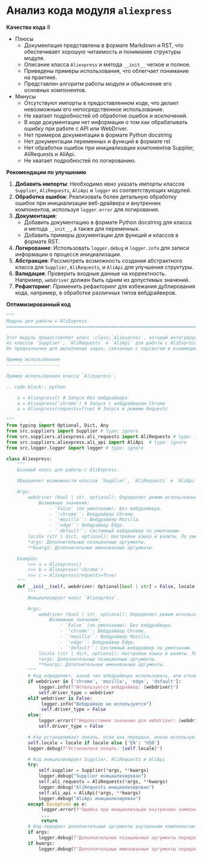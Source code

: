 # Анализ кода модуля `aliexpress`

**Качество кода**
8
- Плюсы
    - Документация представлена в формате Markdown и RST, что обеспечивает хорошую читаемость и понимание структуры модуля.
    -  Описание класса `Aliexpress` и метода `__init__` четкое и полное.
    -  Приведены примеры использования, что облегчает понимание на практике.
    -  Представлен алгоритм работы модуля и объяснение его основных компонентов.
- Минусы
    - Отсутствуют импорты в предоставленном коде, что делает невозможным его непосредственное использование.
    - Не хватает подробностей об обработке ошибок и исключений.
    - В коде документации нет информации о том как обрабатывать ошибку при работе с API или WebDriver.
    - Нет примеров документации в формате Python docstring
    - Нет документации переменных и функций в формате rst
    - Нет обработки ошибок при инициализации компонентов Supplier, AliRequests и AliApi.
    - Не хватает подробностей по логированию.

**Рекомендации по улучшению**

1.  **Добавить импорты**: Необходимо явно указать импорты классов `Supplier`, `AliRequests`, `AliApi` и `logger` из соответствующих модулей.
2.  **Обработка ошибок**: Реализовать более детальную обработку ошибок при инициализации веб-драйвера и внутренних компонентов, используя `logger.error` для логирования.
3.  **Документация**:
    -   Добавить документацию в формате Python docstring для класса и метода `__init__`, а также для переменных.
    -   Добавить примеры документации для функций и классов в формате RST.
4.  **Логирование**: Использовать `logger.debug` и `logger.info` для записи информации о процессе инициализации.
5.  **Абстракция**: Рассмотреть возможность создания абстрактного класса для `Supplier`, `AliRequests`, и `AliApi` для улучшения структуры.
6.  **Валидация**: Проверить входные данные на корректность. Например, `webdriver` должен быть одним из допустимых значений.
7.  **Рефакторинг**: Применить рефакторинг для избежания дублирования кода, например, в обработке различных типов вебдрайверов.

**Оптимизированный код**

```python
"""
Модуль для работы с AliExpress.
=========================================================================================

Этот модуль предоставляет класс :class:`Aliexpress`, который интегрирует функциональность
из классов `Supplier`, `AliRequests` и `AliApi` для работы с AliExpress.
Он предназначен для выполнения задач, связанных с парсингом и взаимодействием с API AliExpress.

Пример использования
--------------------

Пример использования класса `Aliexpress`:

.. code-block:: python

    a = Aliexpress() # Запуск без вебдрайвера
    a = Aliexpress('chrome') # Запуск с вебдрайвером Chrome
    a = Aliexpress(requests=True) # Запуск в режиме Requests

"""
from typing import Optional, Dict, Any
from src.suppliers import Supplier # type: ignore
from src.suppliers.aliexpress.ali_requests import AliRequests # type: ignore
from src.suppliers.aliexpress.ali_api import AliApi  # type: ignore
from src.logger.logger import logger # type: ignore

class Aliexpress:
    """
    Базовый класс для работы с AliExpress.

    Объединяет возможности классов `Supplier`, `AliRequests` и `AliApi` для удобного взаимодействия с AliExpress.

    Args:
        webdriver (bool | str, optional): Определяет режим использования вебдрайвера.
            Возможные значения:
                - `False` (по умолчанию): Без вебдрайвера.
                - `'chrome'`: Вебдрайвер Chrome.
                - `'mozilla'`: Вебдрайвер Mozilla.
                - `'edge'`: Вебдрайвер Edge.
                - `'default'`: Системный вебдрайвер по умолчанию.
        locale (str | dict, optional): Настройки языка и валюты. По умолчанию `{'EN': 'USD'}`.
        *args: Дополнительные позиционные аргументы.
        **kwargs: Дополнительные именованные аргументы.

    Example:
        >>> a = Aliexpress()
        >>> b = Aliexpress('chrome')
        >>> c = Aliexpress(requests=True)
    """
    def __init__(self, webdriver: Optional[bool | str] = False, locale: Optional[str | Dict] = None, *args, **kwargs):
        """
        Инициализирует класс `Aliexpress`.

        Args:
            webdriver (bool | str, optional): Определяет режим использования вебдрайвера.
                Возможные значения:
                    - `False` (по умолчанию): Без вебдрайвера.
                    - `'chrome'`: Вебдрайвер Chrome.
                    - `'mozilla'`: Вебдрайвер Mozilla.
                    - `'edge'`: Вебдрайвер Edge.
                    - `'default'`: Системный вебдрайвер по умолчанию.
            locale (str | dict, optional): Настройки языка и валюты. По умолчанию `{'EN': 'USD'}`.
            *args: Дополнительные позиционные аргументы.
            **kwargs: Дополнительные именованные аргументы.
        """
        # Код определяет, какой тип вебдрайвера использовать, или отключает его
        if webdriver in ['chrome', 'mozilla', 'edge', 'default']:
            logger.info(f"Используется вебдрайвер: {webdriver}")
            self.driver_type = webdriver
        elif webdriver is False:
             logger.info("Вебдрайвер не используется")
             self.driver_type = False
        else:
            logger.error(f"Недопустимое значение для webdriver: {webdriver}")
            self.driver_type = False

        # Код устанавливает локаль, если она передана, иначе использует значение по умолчанию
        self.locale = locale if locale else {'EN': 'USD'}
        logger.debug(f"Установлена локаль: {self.locale}")

        # Код инициализирует Supplier, AliRequests и AliApi
        try:
            self.supplier = Supplier(*args, **kwargs)
            logger.debug("Supplier инициализирован")
            self.ali_requests = AliRequests(*args, **kwargs)
            logger.debug("AliRequests инициализирован")
            self.ali_api = AliApi(*args, **kwargs)
            logger.debug("AliApi инициализирован")
        except Exception as e:
             logger.error(f"Ошибка при инициализации внутренних компонентов: {e}")
             ...
             return
        # Код передает дополнительные аргументы внутренним компонентам
        if args:
            logger.debug(f"Дополнительные позиционные аргументы переданы: {args}")
        if kwargs:
            logger.debug(f"Дополнительные именованные аргументы переданы: {kwargs}")
```